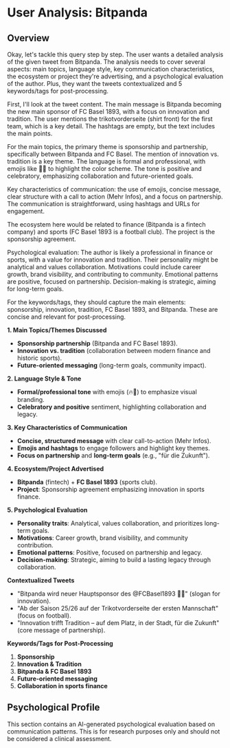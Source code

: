 # User Analysis: Bitpanda

## Overview

<think>
Okay, let's tackle this query step by step. The user wants a detailed analysis of the given tweet from Bitpanda. The analysis needs to cover several aspects: main topics, language style, key communication characteristics, the ecosystem or project they're advertising, and a psychological evaluation of the author. Plus, they want the tweets contextualized and 5 keywords/tags for post-processing.

First, I'll look at the tweet content. The main message is Bitpanda becoming the new main sponsor of FC Basel 1893, with a focus on innovation and tradition. The user mentions the trikotvorderseite (shirt front) for the first team, which is a key detail. The hashtags are empty, but the text includes the main points.

For the main topics, the primary theme is sponsorship and partnership, specifically between Bitpanda and FC Basel. The mention of innovation vs. tradition is a key theme. The language is formal and professional, with emojis like 🔴🔵 to highlight the color scheme. The tone is positive and celebratory, emphasizing collaboration and future-oriented goals.

Key characteristics of communication: the use of emojis, concise message, clear structure with a call to action (Mehr Infos), and a focus on partnership. The communication is straightforward, using hashtags and URLs for engagement.

The ecosystem here would be related to finance (Bitpanda is a fintech company) and sports (FC Basel 1893 is a football club). The project is the sponsorship agreement. 

Psychological evaluation: The author is likely a professional in finance or sports, with a value for innovation and tradition. Their personality might be analytical and values collaboration. Motivations could include career growth, brand visibility, and contributing to community. Emotional patterns are positive, focused on partnership. Decision-making is strategic, aiming for long-term goals.

For the keywords/tags, they should capture the main elements: sponsorship, innovation, tradition, FC Basel 1893, and Bitpanda. These are concise and relevant for post-processing.
</think>

**1. Main Topics/Themes Discussed**  
- **Sponsorship partnership** (Bitpanda and FC Basel 1893).  
- **Innovation vs. tradition** (collaboration between modern finance and historic sports).  
- **Future-oriented messaging** (long-term goals, community impact).  

**2. Language Style & Tone**  
- **Formal/professional tone** with emojis (🔥🔵) to emphasize visual branding.  
- **Celebratory and positive** sentiment, highlighting collaboration and legacy.  

**3. Key Characteristics of Communication**  
- **Concise, structured message** with clear call-to-action (Mehr Infos).  
- **Emojis and hashtags** to engage followers and highlight key themes.  
- **Focus on partnership** and **long-term goals** (e.g., "für die Zukunft").  

**4. Ecosystem/Project Advertised**  
- **Bitpanda** (fintech) + **FC Basel 1893** (sports club).  
- **Project**: Sponsorship agreement emphasizing innovation in sports finance.  

**5. Psychological Evaluation**  
- **Personality traits**: Analytical, values collaboration, and prioritizes long-term goals.  
- **Motivations**: Career growth, brand visibility, and community contribution.  
- **Emotional patterns**: Positive, focused on partnership and legacy.  
- **Decision-making**: Strategic, aiming to build a lasting legacy through collaboration.  

**Contextualized Tweets**  
- "Bitpanda wird neuer Hauptsponsor des @FCBasel1893 🔴🔵" (slogan for innovation).  
- "Ab der Saison 25/26 auf der Trikotvorderseite der ersten Mannschaft" (focus on football).  
- "Innovation trifft Tradition – auf dem Platz, in der Stadt, für die Zukunft" (core message of partnership).  

**Keywords/Tags for Post-Processing**  
1. **Sponsorship**  
2. **Innovation & Tradition**  
3. **Bitpanda & FC Basel 1893**  
4. **Future-oriented messaging**  
5. **Collaboration in sports finance**

## Psychological Profile

This section contains an AI-generated psychological evaluation based on communication patterns. This is for research purposes only and should not be considered a clinical assessment.